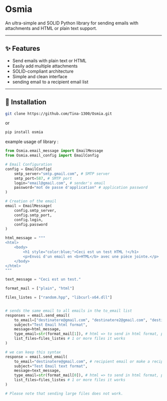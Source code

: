 # Osmia
An ultra-simple and SOLID Python library for sending emails with attachments and HTML or plain text support.

---

## ✨ Features
- Send emails with plain text or HTML
- Easily add multiple attachments
- SOLID-compliant architecture
- Simple and clean interface
- sending email to a recipient email list

---

## 🚀 Installation

```bash
git clone https://github.com/Tina-1300/Osmia.git
```
or 
```bash 
pip install osmia
```

example usage of library :

```python
from Osmia.email_message import EmailMessage
from Osmia.email_config import EmailConfig

# Email Configuration
config = EmailConfig(
    smtp_server="smtp.gmail.com", # SMTP server
    smtp_port=587, # SMTP port
    login="email@gmail.com", # sender's email
    password="mot de passe d'application" # application password
)

# Creation of the email
email = EmailMessage(
    config.smtp_server,
    config.smtp_port,
    config.login,
    config.password
)

html_message = """
<html>
    <body>
        <h1 style="color:blue;">Ceci est un test HTML !</h1>
        <p>Envoi d'un email en <b>HTML</b> avec une pièce jointe.</p>
    </body>
</html>
"""

text_message = "Ceci est un test."

format_mail = ["plain", "html"]

files_listes = ["random.hpp", "libcurl-x64.dll"]


# sends the same email to all emails in the to_email list
responses = email.send_email(
    to_email=["destinatere@gmail.com", "destinatere2@gmail.com", "destinatere3@gmail.com"], # recipient email or make a recipient email list
    subject="Test Email html format",
    message=html_message, 
    type_email=str(format_mail[1]), # html => to send in html format, plain => in text format
    list_files=files_listes # 1 or more files it works
)

# we can keep this syntax
response = email.send_email(
    to_email="destinatere@gmail.com", # recipient email or make a recipient email list
    subject="Test Email text format",
    message=text_message, 
    type_email=str(format_mail[0]), # html => to send in html format, plain => in text format
    list_files=files_listes # 1 or more files it works
)

# Please note that sending large files does not work.
```